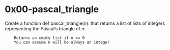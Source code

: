 # 0x00-pascal_triangle

Create a function def pascal_triangle(n): that returns a list of lists of integers representing the Pascal’s triangle of n:

        Returns an empty list if n <= 0
        You can assume n will be always an integer